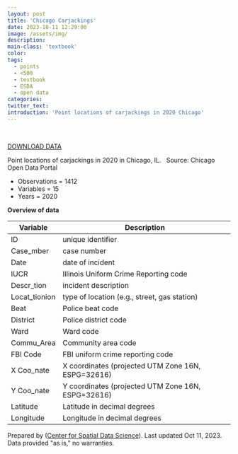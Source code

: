 ```yaml
---
layout: post
title: 'Chicago Carjackings'
date: 2023-10-11 12:29:00
image: /assets/img/
description:
main-class: 'textbook'
color:
tags:
  - points
  - <500
  - textbook
  - ESDA
  - open data
categories:
twitter_text:
introduction: 'Point locations of carjackings in 2020 Chicago'
---
```

<div id="root" data-geojson="../data/Chi_Carjackings.geojson"></div>

<br>

[DOWNLOAD DATA](../data/Chi_Carjackings.zip)

Point locations of carjackings in 2020 in Chicago, IL.
 
Source: Chicago Open Data Portal 
 
- Observations = 1412
- Variables = 15
- Years = 2020

**Overview of data**

|**Variable**|**Description**|
|---|---|
|ID|unique identifier|
|Case_mber|case number|
|Date|date of incident|
|IUCR|Illinois Uniform Crime Reporting code|
|Descr_tion|incident description|
|Locat_tionion|type of location (e.g., street, gas station)|
|Beat|Police beat code|
|District|Police district code|
|Ward|Ward code|
|Commu_Area|Community area code|
|FBI Code|FBI uniform crime reporting code|
|X Coo_nate|X coordinates (projected UTM Zone 16N, ESPG=32616)|
|Y Coo_nate|Y coordinates (projected UTM Zone 16N, ESPG=32616)|
|Latitude|Latitude in decimal degrees|
|Longitude|Longitude in decimal degrees|

Prepared by ([Center for Spatial Data Science](https://spatial.uchicago.edu/)). Last updated Oct 11, 2023. Data provided "as is," no warranties.